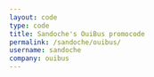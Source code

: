 ```yaml
---
layout: code
type: code
title: Sandoche's OuiBus promocode
permalink: /sandoche/ouibus/
username: sandoche
company: ouibus
---
```

